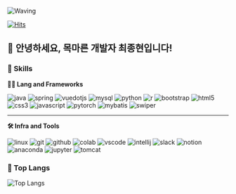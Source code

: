 <!-- Header -->

![Waving](https://capsule-render.vercel.app/api?type=waving&height=200&text=Good%20Day%20To%20Code!&fontAlign=40&fontAlignY=40&color=gradient)

[![Hits](https://hits.seeyoufarm.com/api/count/incr/badge.svg?url=https%3A%2F%2Fgithub.com/jhchoi1104%2F______&count_bg=%2379C83D&title_bg=%23555555&icon=&icon_color=%23E7E7E7&title=hits&edge_flat=false)](https://hits.seeyoufarm.com)

## 🙇 안녕하세요, 목마른 개발자 최종현입니다!

<!-- Body -->

### 🦾 Skills  
**🧑‍💻 Lang and Frameworks**

![java](https://img.shields.io/badge/java-ffffff.svg?&style=for-the-badge&logo=openjdk&logoColor=black) ![spring](https://img.shields.io/badge/spring-6DB33F.svg?&style=for-the-badge&logo=spring&logoColor=white) ![vuedotjs](https://img.shields.io/badge/vue.js-4FC08D.svg?&style=for-the-badge&logo=vuedotjs&logoColor=white) ![mysql](https://img.shields.io/badge/mysql-4479A1.svg?&style=for-the-badge&logo=mysql&logoColor=white) ![python](https://img.shields.io/badge/python-3776AB.svg?&style=for-the-badge&logo=python&logoColor=white) ![r](https://img.shields.io/badge/R-276DC3.svg?&style=for-the-badge&logo=r&logoColor=white) ![bootstrap](https://img.shields.io/badge/Bootstrap-563D7C.svg?&style=for-the-badge&logo=bootstrap&logoColor=white) ![html5](https://img.shields.io/badge/html5-E34F26.svg?&style=for-the-badge&logo=html5&logoColor=white) ![css3](https://img.shields.io/badge/css3-1572B6.svg?&style=for-the-badge&logo=css3&logoColor=white) ![javascript](https://img.shields.io/badge/javascript-F7DF1E.svg?&style=for-the-badge&logo=javascript&logoColor=white) ![pytorch](https://img.shields.io/badge/PyTorch-EE4C2C.svg?&style=for-the-badge&logo=pytorch&logoColor=white) ![mybatis](https://img.shields.io/badge/MyBatis-6DB33F.svg?&style=for-the-badge&logo=mybatis&logoColor=white) ![swiper](https://img.shields.io/badge/Swiper-6332F4.svg?&style=for-the-badge&logo=swiper&logoColor=white)

---

**🛠️ Infra and Tools**

![linux](https://img.shields.io/badge/linux-FCC624.svg?&style=for-the-badge&logo=linux&logoColor=white) ![git](https://img.shields.io/badge/git-F05032.svg?&style=for-the-badge&logo=git&logoColor=white) ![github](https://img.shields.io/badge/github-181717.svg?&style=for-the-badge&logo=github&logoColor=white) ![colab](https://img.shields.io/badge/colab-F9AB00.svg?&style=for-the-badge&logo=googlecolab&logoColor=white) ![vscode](https://img.shields.io/badge/vscode-007ACC.svg?&style=for-the-badge&logo=visualstudiocode&logoColor=white) ![intellij](https://img.shields.io/badge/intellij-000000.svg?&style=for-the-badge&logo=intellijidea&logoColor=white) ![slack](https://img.shields.io/badge/slack-4A154B.svg?&style=for-the-badge&logo=slack&logoColor=white) ![notion](https://img.shields.io/badge/notion-000000.svg?&style=for-the-badge&logo=notion&logoColor=white) ![anaconda](https://img.shields.io/badge/Anaconda-44A833.svg?&style=for-the-badge&logo=anaconda&logoColor=white) ![jupyter](https://img.shields.io/badge/Jupyter-F37626.svg?&style=for-the-badge&logo=jupyter&logoColor=white) ![tomcat](https://img.shields.io/badge/Tomcat-F8DC75.svg?&style=for-the-badge&logo=apachetomcat&logoColor=black)


### 🚌 Top Langs
![Top Langs](https://github-readme-stats.vercel.app/api/top-langs/?username=jhchoi1104&layout=compact)
